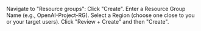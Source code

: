 Navigate to "Resource groups":
Click "Create".
Enter a Resource Group Name (e.g., OpenAI-Project-RG).
Select a Region (choose one close to you or your target users).
Click "Review + Create" and then "Create".
